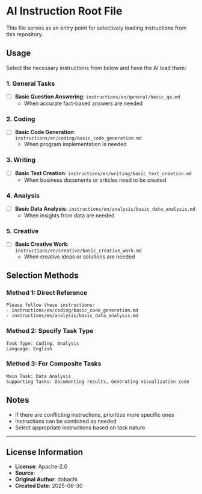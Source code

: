 # AI Instruction Root File

This file serves as an entry point for selectively loading instructions from this repository.

## Usage

Select the necessary instructions from below and have the AI load them:

### 1. General Tasks
- [ ] **Basic Question Answering**: `instructions/en/general/basic_qa.md`
  - When accurate fact-based answers are needed

### 2. Coding
- [ ] **Basic Code Generation**: `instructions/en/coding/basic_code_generation.md`
  - When program implementation is needed

### 3. Writing
- [ ] **Basic Text Creation**: `instructions/en/writing/basic_text_creation.md`
  - When business documents or articles need to be created

### 4. Analysis
- [ ] **Basic Data Analysis**: `instructions/en/analysis/basic_data_analysis.md`
  - When insights from data are needed

### 5. Creative
- [ ] **Basic Creative Work**: `instructions/en/creative/basic_creative_work.md`
  - When creative ideas or solutions are needed

## Selection Methods

### Method 1: Direct Reference
```
Please follow these instructions:
- instructions/en/coding/basic_code_generation.md
- instructions/en/analysis/basic_data_analysis.md
```

### Method 2: Specify Task Type
```
Task Type: Coding, Analysis
Language: English
```

### Method 3: For Composite Tasks
```
Main Task: Data Analysis
Supporting Tasks: Documenting results, Generating visualization code
```

## Notes
- If there are conflicting instructions, prioritize more specific ones
- Instructions can be combined as needed
- Select appropriate instructions based on task nature

---
## License Information
- **License**: Apache-2.0
- **Source**: 
- **Original Author**: dobachi
- **Created Date**: 2025-06-30